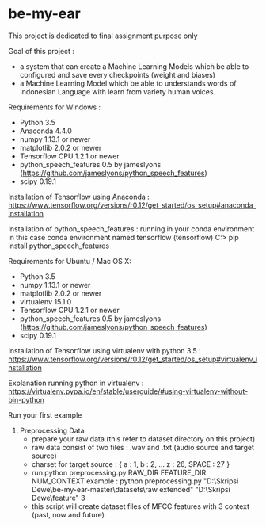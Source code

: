 # be-my-ear
This project is dedicated to final assignment purpose only

Goal of this project :
- a system that can create a Machine Learning Models which be able to configured and save every checkpoints (weight and biases)
- a Machine Learning Model which be able to understands words of Indonesian Language with learn from variety human voices.

Requirements for Windows :
- Python 3.5
- Anaconda 4.4.0
- numpy 1.13.1 or newer
- matplotlib 2.0.2 or newer
- Tensorflow CPU 1.2.1 or newer
- python_speech_features 0.5 by jameslyons (https://github.com/jameslyons/python_speech_features)
- scipy 0.19.1

Installation of Tensorflow using Anaconda :
https://www.tensorflow.org/versions/r0.12/get_started/os_setup#anaconda_installation

Installation of python_speech_features :
running in your conda environment
in this case conda environment named tensorflow
(tensorflow) C:> pip install python_speech_features


Requirements for Ubuntu / Mac OS X:
- Python 3.5
- numpy 1.13.1 or newer
- matplotlib 2.0.2 or newer
- virtualenv 15.1.0
- Tensorflow CPU 1.2.1 or newer
- python_speech_features 0.5 by jameslyons (https://github.com/jameslyons/python_speech_features)
- scipy 0.19.1

Installation of Tensorflow using virtualenv with python 3.5 :
https://www.tensorflow.org/versions/r0.12/get_started/os_setup#virtualenv_installation

Explanation running python in virtualenv :
https://virtualenv.pypa.io/en/stable/userguide/#using-virtualenv-without-bin-python


Run your first example
1. Preprocessing Data
    - prepare your raw data (this refer to dataset directory on this project)
    - raw data consist of two files : .wav and .txt (audio source and target source)
    - charset for target source : { a : 1, b : 2, ... z : 26, SPACE : 27 }
    - run python preprocessing.py RAW_DIR FEATURE_DIR NUM_CONTEXT
      example : python preprocessing.py "D:\Skripsi Dewe\be-my-ear-master\datasets\raw extended" "D:\Skripsi Dewe\feature" 3
    - this script will create dataset files of MFCC features with 3 context (past, now and future)
